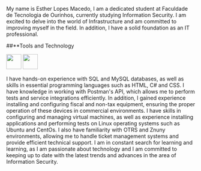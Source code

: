 My name is Esther Lopes Macedo, I am a dedicated student at Faculdade de Tecnologia de Ourinhos, currently studying Information Security. I am excited to delve into the world of Infrastructure and am committed to improving myself in the field. In addition, I have a solid foundation as an IT professional.

##**Tools and Technology

<img src="https://cdn.jsdelivr.net/gh/devicons/devicon/icons/debian/debian-original-wordmark.svg" widht="40" height="40" />
<img src="https://cdn.jsdelivr.net/gh/devicons/devicon/icons/linux/linux-original.svg" widht="40" height="40" />


I have hands-on experience with SQL and MySQL databases, as well as skills in essential programming languages ​​such as HTML, C# and CSS. I have knowledge in working with Postman's API, which allows me to perform tests and service integrations efficiently.
In addition, I gained experience installing and configuring fiscal and non-tax equipment, ensuring the proper operation of these devices in commercial environments. I have skills in configuring and managing virtual machines, as well as experience installing applications and performing tests on Linux operating systems such as Ubuntu and CentOs.
I also have familiarity with OTRS and Znuny environments, allowing me to handle ticket management systems and provide efficient technical support.
I am in constant search for learning and learning, as I am passionate about technology and I am committed to keeping up to date with the latest trends and advances in the area of ​​Information Security.
